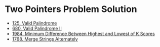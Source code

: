 # Two Pointers Problem Solution

- [125. Valid Palindrome](./125_Valid_Palindrome)
- [680. Valid Palindrome II](./680_Valid_Palindrome_II)
- [1984. Minimum Difference Between Highest and Lowest of K Scores](./1984_Minimum_Difference_Between_Highest_and_Lowest_of_K_Scores)
- [1768. Merge Strings Alternately](./1768_Merge_Strings_Alternately)